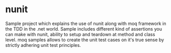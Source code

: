 # nunit
Sample project which explains the use of nunit along with moq framework in the TDD in the .net world.
Sample includes different kind of assertions you can make with nunit, ability to setup and teardown at method and class level.
moq samples allows to create the unit test cases on it's true sense by strictly adhering unit test principles.
